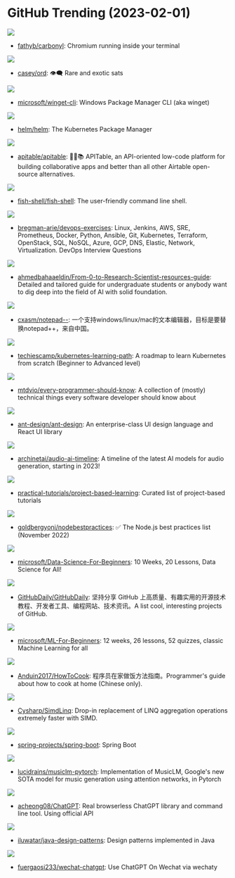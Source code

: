 # GitHub Trending (2023-02-01)

![](https://img.shields.io/badge/Rust-New%201-green?style=flat-square&logo=appveyor)
- [fathyb/carbonyl](https://github.com/fathyb/carbonyl): Chromium running inside your terminal

![](https://img.shields.io/badge/Rust-New%2080-green?style=flat-square&logo=appveyor)
- [casey/ord](https://github.com/casey/ord): 👁‍🗨 Rare and exotic sats

![](https://img.shields.io/badge/C%2B%2B-New%20120-green?style=flat-square&logo=appveyor)
- [microsoft/winget-cli](https://github.com/microsoft/winget-cli): Windows Package Manager CLI (aka winget)

![](https://img.shields.io/badge/Go-New%2043-green?style=flat-square&logo=appveyor)
- [helm/helm](https://github.com/helm/helm): The Kubernetes Package Manager

![](https://img.shields.io/badge/TypeScript-New%20547-green?style=flat-square&logo=appveyor)
- [apitable/apitable](https://github.com/apitable/apitable): 🚀🎉📚 APITable, an API-oriented low-code platform for building collaborative apps and better than all other Airtable open-source alternatives.

![](https://img.shields.io/badge/C%2B%2B-New%20109-green?style=flat-square&logo=appveyor)
- [fish-shell/fish-shell](https://github.com/fish-shell/fish-shell): The user-friendly command line shell.

![](https://img.shields.io/badge/Python-New%20613-green?style=flat-square&logo=appveyor)
- [bregman-arie/devops-exercises](https://github.com/bregman-arie/devops-exercises): Linux, Jenkins, AWS, SRE, Prometheus, Docker, Python, Ansible, Git, Kubernetes, Terraform, OpenStack, SQL, NoSQL, Azure, GCP, DNS, Elastic, Network, Virtualization. DevOps Interview Questions

![](https://img.shields.io/badge/none-New%20454-green?style=flat-square&logo=appveyor)
- [ahmedbahaaeldin/From-0-to-Research-Scientist-resources-guide](https://github.com/ahmedbahaaeldin/From-0-to-Research-Scientist-resources-guide): Detailed and tailored guide for undergraduate students or anybody want to dig deep into the field of AI with solid foundation.

![](https://img.shields.io/badge/C%2B%2B-New%20295-green?style=flat-square&logo=appveyor)
- [cxasm/notepad--](https://github.com/cxasm/notepad--): 一个支持windows/linux/mac的文本编辑器，目标是要替换notepad++，来自中国。

![](https://img.shields.io/badge/none-New%2094-green?style=flat-square&logo=appveyor)
- [techiescamp/kubernetes-learning-path](https://github.com/techiescamp/kubernetes-learning-path): A roadmap to learn Kubernetes from scratch (Beginner to Advanced level)

![](https://img.shields.io/badge/none-New%20162-green?style=flat-square&logo=appveyor)
- [mtdvio/every-programmer-should-know](https://github.com/mtdvio/every-programmer-should-know): A collection of (mostly) technical things every software developer should know about

![](https://img.shields.io/badge/TypeScript-New%2044-green?style=flat-square&logo=appveyor)
- [ant-design/ant-design](https://github.com/ant-design/ant-design): An enterprise-class UI design language and React UI library

![](https://img.shields.io/badge/none-New%20196-green?style=flat-square&logo=appveyor)
- [archinetai/audio-ai-timeline](https://github.com/archinetai/audio-ai-timeline): A timeline of the latest AI models for audio generation, starting in 2023!

![](https://img.shields.io/badge/none-New%20282-green?style=flat-square&logo=appveyor)
- [practical-tutorials/project-based-learning](https://github.com/practical-tutorials/project-based-learning): Curated list of project-based tutorials

![](https://img.shields.io/badge/JavaScript-New%20100-green?style=flat-square&logo=appveyor)
- [goldbergyoni/nodebestpractices](https://github.com/goldbergyoni/nodebestpractices): ✅ The Node.js best practices list (November 2022)

![](https://img.shields.io/badge/Jupyter%20Notebook-New%20109-green?style=flat-square&logo=appveyor)
- [microsoft/Data-Science-For-Beginners](https://github.com/microsoft/Data-Science-For-Beginners): 10 Weeks, 20 Lessons, Data Science for All!

![](https://img.shields.io/badge/none-New%2072-green?style=flat-square&logo=appveyor)
- [GitHubDaily/GitHubDaily](https://github.com/GitHubDaily/GitHubDaily): 坚持分享 GitHub 上高质量、有趣实用的开源技术教程、开发者工具、编程网站、技术资讯。A list cool, interesting projects of GitHub.

![](https://img.shields.io/badge/Jupyter%20Notebook-New%20113-green?style=flat-square&logo=appveyor)
- [microsoft/ML-For-Beginners](https://github.com/microsoft/ML-For-Beginners): 12 weeks, 26 lessons, 52 quizzes, classic Machine Learning for all

![](https://img.shields.io/badge/HTML-New%2067-green?style=flat-square&logo=appveyor)
- [Anduin2017/HowToCook](https://github.com/Anduin2017/HowToCook): 程序员在家做饭方法指南。Programmer's guide about how to cook at home (Chinese only).

![](https://img.shields.io/badge/C%23-New%2035-green?style=flat-square&logo=appveyor)
- [Cysharp/SimdLinq](https://github.com/Cysharp/SimdLinq): Drop-in replacement of LINQ aggregation operations extremely faster with SIMD.

![](https://img.shields.io/badge/Java-New%2084-green?style=flat-square&logo=appveyor)
- [spring-projects/spring-boot](https://github.com/spring-projects/spring-boot): Spring Boot

![](https://img.shields.io/badge/Python-New%20146-green?style=flat-square&logo=appveyor)
- [lucidrains/musiclm-pytorch](https://github.com/lucidrains/musiclm-pytorch): Implementation of MusicLM, Google's new SOTA model for music generation using attention networks, in Pytorch

![](https://img.shields.io/badge/Python-New%20214-green?style=flat-square&logo=appveyor)
- [acheong08/ChatGPT](https://github.com/acheong08/ChatGPT): Real browserless ChatGPT library and command line tool. Using official API

![](https://img.shields.io/badge/Java-New%2053-green?style=flat-square&logo=appveyor)
- [iluwatar/java-design-patterns](https://github.com/iluwatar/java-design-patterns): Design patterns implemented in Java

![](https://img.shields.io/badge/TypeScript-New%2070-green?style=flat-square&logo=appveyor)
- [fuergaosi233/wechat-chatgpt](https://github.com/fuergaosi233/wechat-chatgpt): Use ChatGPT On Wechat via wechaty

